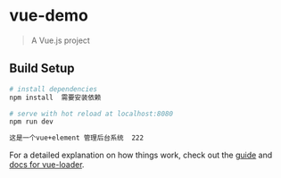 # vue-demo

> A Vue.js project

## Build Setup

``` bash
# install dependencies
npm install  需要安装依赖

# serve with hot reload at localhost:8080
npm run dev

这是一个vue+element 管理后台系统  222
```

For a detailed explanation on how things work, check out the [guide](http://vuejs-templates.github.io/webpack/) and [docs for vue-loader](http://vuejs.github.io/vue-loader).
